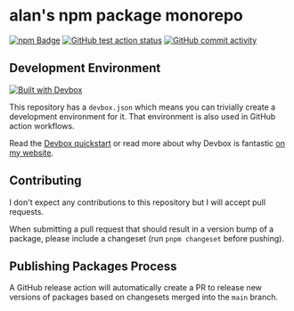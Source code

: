 # alan's npm package monorepo

[![npm Badge](https://img.shields.io/badge/npm-gray?logo=npm)](https://www.npmjs.com/~altano?activeTab=packages)
[![GitHub test action status](https://github.com/altano/npm-packages/actions/workflows/test.yml/badge.svg)](https://github.com/altano/npm-packages/actions/workflows/test.yml) [![GitHub commit activity](https://img.shields.io/github/commit-activity/y/altano/npm-packages)](https://github.com/altano/npm-packages/commits)

## Development Environment

[![Built with Devbox](https://jetpack.io/img/devbox/shield_galaxy.svg)](https://jetpack.io/devbox/docs/contributor-quickstart/)

This repository has a `devbox.json` which means you can trivially create a development environment for it. That environment is also used in GitHub action workflows.

Read the [Devbox quickstart](https://jetpack.io/devbox/docs/contributor-quickstart/) or read more about why Devbox is fantastic [on my website](https://alan.norbauer.com/articles/devbox-intro).

## Contributing

I don't expect any contributions to this repository but I will accept pull requests.

When submitting a pull request that should result in a version bump of a package, please include a changeset (run `pnpm changeset` before pushing).

## Publishing Packages Process

A GitHub release action will automatically create a PR to release new versions of packages based on changesets merged into the `main` branch.
